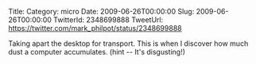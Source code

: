 Title: 
Category: micro
Date: 2009-06-26T00:00:00
Slug: 2009-06-26T00:00:00
TwitterId: 2348699888
TweetUrl: https://twitter.com/mark_philpot/status/2348699888

Taking apart the desktop for transport. This is when I discover how much dust a computer accumulates. (hint -- It's disgusting!)